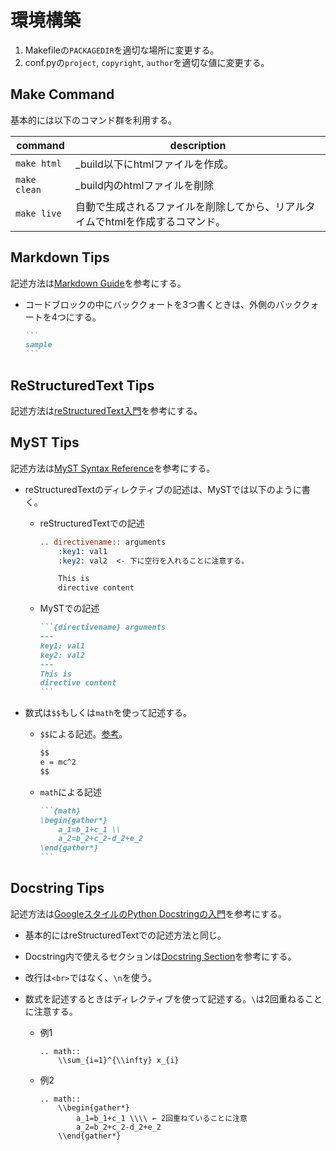 # 環境構築

1. Makefileの`PACKAGEDIR`を適切な場所に変更する。
2. conf.pyの`project`, `copyright`, `author`を適切な値に変更する。

## Make Command

基本的には以下のコマンド群を利用する。

| command      | description                               |
| ------------ | ----------------------------------------- |
| `make html`  | \_build以下にhtmlファイルを作成。                    |
| `make clean` | \_build内のhtmlファイルを削除                      |
| `make live`  | 自動で生成されるファイルを削除してから、リアルタイムでhtmlを作成するコマンド。 |

## Markdown Tips

記述方法は[Markdown Guide](https://www.markdownguide.org/basic-syntax/#images-1)を参考にする。

- コードブロックの中にバッククォートを3つ書くときは、外側のバッククォートを4つにする。

  ````markdown
  ```
  sample
  ```
  ````

## ReStructuredText Tips

記述方法は[reStructuredText入門](https://www.sphinx-doc.org/ja/master/usage/restructuredtext/basics.html)を参考にする。

## MyST Tips

記述方法は[MyST Syntax Reference](https://myst-parser.readthedocs.io/en/latest/syntax/reference.html)を参考にする。

- reStructuredTextのディレクティブの記述は、MySTでは以下のように書く。

  - reStructuredTextでの記述

    ```reStructuredText
    .. directivename:: arguments
        :key1: val1
        :key2: val2  <- 下に空行を入れることに注意する。

        This is
        directive content
    ```

  - MySTでの記述
    ````markdown
    ```{directivename} arguments
    ---
    key1: val1
    key2: val2
    ---
    This is
    directive content
    ```
    ````

- 数式は`$$`もしくは`math`を使って記述する。

  - `$$`による記述。[参考](https://myst-parser.readthedocs.io/en/latest/syntax/optional.html#dollar-delimited-math)。

    ```markdown
    $$
    e = mc^2
    $$
    ```

  - `math`による記述
    ````markdown
    ```{math}
    \begin{gather*}
        a_1=b_1+c_1 \\
        a_2=b_2+c_2-d_2+e_2
    \end{gather*}
    ```
    ````

## Docstring Tips

記述方法は[GoogleスタイルのPython Docstringの入門](https://qiita.com/11ohina017/items/118b3b42b612e527dc1d)を参考にする。

- 基本的にはreStructuredTextでの記述方法と同じ。
- Docstring内で使えるセクションは[Docstring Section](https://www.sphinx-doc.org/ja/master/usage/extensions/napoleon.html#docstring-sections)を参考にする。
- 改行は`<br>`ではなく、`\n`を使う。
- 数式を記述するときはディレクティブを使って記述する。`\`は2回重ねることに注意する。

  - 例1
    ```
    .. math::
        \\sum_{i=1}^{\\infty} x_{i}
    ```

  - 例2
    ```
    .. math::
        \\begin{gather*}
            a_1=b_1+c_1 \\\\ ← 2回重ねていることに注意
            a_2=b_2+c_2-d_2+e_2
        \\end{gather*}
    ```
